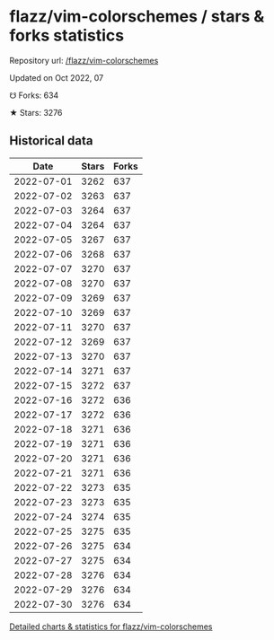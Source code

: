 # flazz/vim-colorschemes / stars & forks statistics

Repository url: [/flazz/vim-colorschemes](https://github.com/flazz/vim-colorschemes)

Updated on Oct 2022, 07

☋ Forks: 634

★ Stars: 3276

## Historical data
| Date | Stars | Forks |
|------|-------|-------|
| 2022-07-01 | 3262 | 637 | 
| 2022-07-02 | 3263 | 637 | 
| 2022-07-03 | 3264 | 637 | 
| 2022-07-04 | 3264 | 637 | 
| 2022-07-05 | 3267 | 637 | 
| 2022-07-06 | 3268 | 637 | 
| 2022-07-07 | 3270 | 637 | 
| 2022-07-08 | 3270 | 637 | 
| 2022-07-09 | 3269 | 637 | 
| 2022-07-10 | 3269 | 637 | 
| 2022-07-11 | 3270 | 637 | 
| 2022-07-12 | 3269 | 637 | 
| 2022-07-13 | 3270 | 637 | 
| 2022-07-14 | 3271 | 637 | 
| 2022-07-15 | 3272 | 637 | 
| 2022-07-16 | 3272 | 636 | 
| 2022-07-17 | 3272 | 636 | 
| 2022-07-18 | 3271 | 636 | 
| 2022-07-19 | 3271 | 636 | 
| 2022-07-20 | 3271 | 636 | 
| 2022-07-21 | 3271 | 636 | 
| 2022-07-22 | 3273 | 635 | 
| 2022-07-23 | 3273 | 635 | 
| 2022-07-24 | 3274 | 635 | 
| 2022-07-25 | 3275 | 635 | 
| 2022-07-26 | 3275 | 634 | 
| 2022-07-27 | 3275 | 634 | 
| 2022-07-28 | 3276 | 634 | 
| 2022-07-29 | 3276 | 634 | 
| 2022-07-30 | 3276 | 634 | 


[Detailed charts & statistics for flazz/vim-colorschemes](https://reviewgithub.com/rep/flazz/vim-colorschemes)
